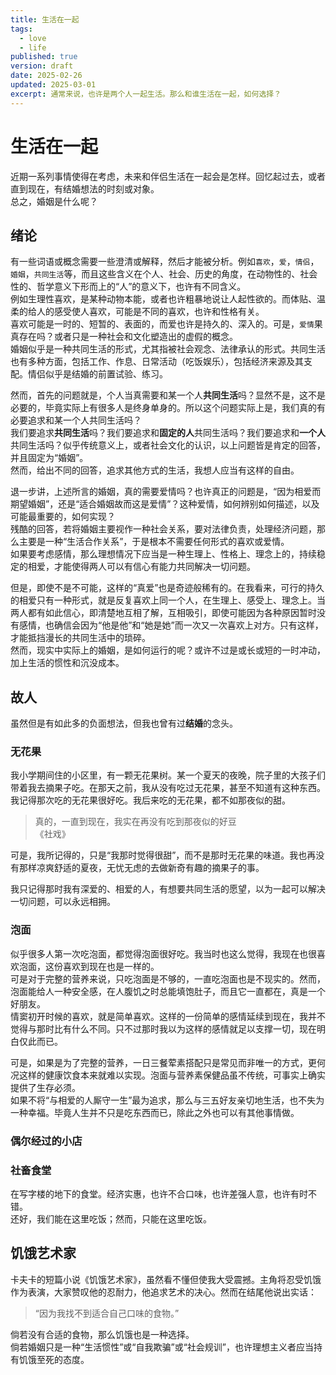 ```yaml
---
title: 生活在一起
tags:
  - love
  - life
published: true
version: draft
date: 2025-02-26
updated: 2025-03-01
excerpt: 通常来说，也许是两个人一起生活。那么和谁生活在一起，如何选择？
---
```


# 生活在一起

近期一系列事情使得在考虑，未来和伴侣生活在一起会是怎样。回忆起过去，或者直到现在，有结婚想法的时刻或对象。  
总之，婚姻是什么呢？

## 绪论

有一些词语或概念需要一些澄清或解释，然后才能被分析。例如`喜欢`，`爱`，`情侣`，`婚姻`，`共同生活`等，而且这些含义在个人、社会、历史的角度，在动物性的、社会性的、哲学意义下形而上的“人”的意义下，也许有不同含义。  
例如生理性喜欢，是某种动物本能，或者也许粗暴地说让人起性欲的。而体贴、温柔的给人的感受使人喜欢，可能是不同的喜欢，也许和性格有关。  
喜欢可能是一时的、短暂的、表面的，而爱也许是持久的、深入的。可是，`爱情`果真存在吗？或者只是一种社会和文化塑造出的虚假的概念。  
婚姻似乎是一种共同生活的形式，尤其指被社会观念、法律承认的形式。共同生活也有多种方面，包括工作、作息、日常活动（吃饭娱乐），包括经济来源及其支配。情侣似乎是结婚的前置试验、练习。

然而，首先的问题就是，个人当真需要和某一个人**共同生活**吗？显然不是，这不是必要的，毕竟实际上有很多人是终身单身的。所以这个问题实际上是，我们真的有必要追求和某一个人共同生活吗？  
我们要追求**共同生活**吗？我们要追求和**固定的人**共同生活吗？我们要追求和**一个人**共同生活吗？似乎传统意义上，或者社会文化的认识，以上问题皆是肯定的回答，并且固定为“婚姻”。  
然而，给出不同的回答，追求其他方式的生活，我想人应当有这样的自由。

退一步讲，上述所言的婚姻，真的需要爱情吗？也许真正的问题是，“因为相爱而期望婚姻”，还是“适合婚姻故而这是爱情”？这种爱情，如何辨别如何描述，以及可能最重要的，如何实现？  
残酷的回答，若将婚姻主要视作一种社会关系，要对法律负责，处理经济问题，那么主要是一种“生活合作关系”，于是根本不需要任何形式的喜欢或爱情。  
如果要考虑感情，那么理想情况下应当是一种生理上、性格上、理念上的，持续稳定的相爱，才能使得两人可以有信心有能力共同解决一切问题。

但是，即使不是不可能，这样的“真爱”也是奇迹般稀有的。在我看来，可行的持久的相爱只有一种形式，就是反复喜欢上同一个人，在生理上、感受上、理念上。当两人都有如此信心，即清楚地互相了解，互相吸引，即使可能因为各种原因暂时没有感情，也确信会因为“他是他”和“她是她”而一次又一次喜欢上对方。只有这样，才能抵挡漫长的共同生活中的琐碎。  
然而，现实中实际上的婚姻，是如何运行的呢？或许不过是或长或短的一时冲动，加上生活的惯性和沉没成本。

## 故人

虽然但是有如此多的负面想法，但我也曾有过**结婚**的念头。

### 无花果

我小学期间住的小区里，有一颗无花果树。某一个夏天的夜晚，院子里的大孩子们带着我去摘果子吃。在那天之前，我从没有吃过无花果，甚至不知道有这种东西。我记得那次吃的无花果很好吃。我后来吃的无花果，都不如那夜似的甜。

> 真的，一直到现在，我实在再没有吃到那夜似的好豆  
> 《社戏》

可是，我所记得的，只是“我那时觉得很甜”，而不是那时无花果的味道。我也再没有那样凉爽舒适的夏夜，无忧无虑的去做新奇有趣的摘果子的事。

我只记得那时我有深爱的、相爱的人，有想要共同生活的愿望，以为一起可以解决一切问题，可以永远相拥。

### 泡面

似乎很多人第一次吃泡面，都觉得泡面很好吃。我当时也这么觉得，我现在也很喜欢泡面，这份喜欢到现在也是一样的。  
可是对于完整的营养来说，只吃泡面是不够的，一直吃泡面也是不现实的。然而，泡面能给人一种安全感，在人腹饥之时总能填饱肚子，而且它一直都在，真是一个好朋友。  
情窦初开时候的喜欢，就是简单喜欢。这样的一份简单的感情延续到现在，我并不觉得与那时比有什么不同。只不过那时我以为这样的感情就足以支撑一切，现在明白仅此而已。

可是，如果是为了完整的营养，一日三餐荤素搭配只是常见而非唯一的方式，更何况这样的健康饮食本来就难以实现。泡面与营养素保健品虽不传统，可事实上确实提供了生存必须。  
如果不将“与相爱的人厮守一生”最为追求，那么与三五好友亲切地生活，也不失为一种幸福。毕竟人生并不只是吃东西而已，除此之外也可以有其他事情做。

### 偶尔经过的小店

### 社畜食堂

在写字楼的地下的食堂。经济实惠，也许不合口味，也许差强人意，也许有时不错。  
还好，我们能在这里吃饭；然而，只能在这里吃饭。

## 饥饿艺术家

卡夫卡的短篇小说《饥饿艺术家》，虽然看不懂但使我大受震撼。主角将忍受饥饿作为表演，大家赞叹他的忍耐力，他追求艺术的决心。然而在结尾他说出实话：

> “因为我找不到适合自己口味的食物。”

倘若没有合适的食物，那么饥饿也是一种选择。  
倘若婚姻只是一种“生活惯性”或“自我欺骗”或“社会规训”，也许理想主义者应当持有饥饿至死的态度。
